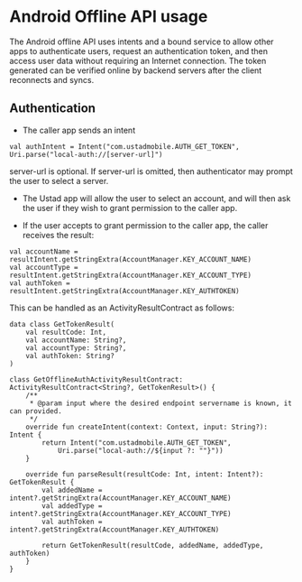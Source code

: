
# Android Offline API usage

The Android offline API uses intents and a bound service to allow other apps to authenticate users,
request an authentication token, and then access user data without requiring an Internet connection.
The token generated can be verified online by backend servers after the client reconnects and syncs.

## Authentication

* The caller app sends an intent
```
val authIntent = Intent("com.ustadmobile.AUTH_GET_TOKEN", Uri.parse("local-auth://[server-url]")
```
server-url is optional. If server-url is omitted, then authenticator may prompt the user to select
a server.

* The Ustad app will allow the user to select an account, and will then ask the user if they wish
  to grant permission to the caller app.

* If the user accepts to grant permission to the caller app, the caller receives the result:

```
val accountName = resultIntent.getStringExtra(AccountManager.KEY_ACCOUNT_NAME)
val accountType = resultIntent.getStringExtra(AccountManager.KEY_ACCOUNT_TYPE)
val authToken = resultIntent.getStringExtra(AccountManager.KEY_AUTHTOKEN)
```

This can be handled as an ActivityResultContract as follows:

```
data class GetTokenResult(
    val resultCode: Int,
    val accountName: String?,
    val accountType: String?,
    val authToken: String?
)

class GetOfflineAuthActivityResultContract: ActivityResultContract<String?, GetTokenResult>() {
    /**
     * @param input where the desired endpoint servername is known, it can provided.
     */
    override fun createIntent(context: Context, input: String?): Intent {
        return Intent("com.ustadmobile.AUTH_GET_TOKEN",
            Uri.parse("local-auth://${input ?: ""}"))
    }

    override fun parseResult(resultCode: Int, intent: Intent?): GetTokenResult {
        val addedName = intent?.getStringExtra(AccountManager.KEY_ACCOUNT_NAME)
        val addedType = intent?.getStringExtra(AccountManager.KEY_ACCOUNT_TYPE)
        val authToken = intent?.getStringExtra(AccountManager.KEY_AUTHTOKEN)

        return GetTokenResult(resultCode, addedName, addedType, authToken)
    }
}
```
